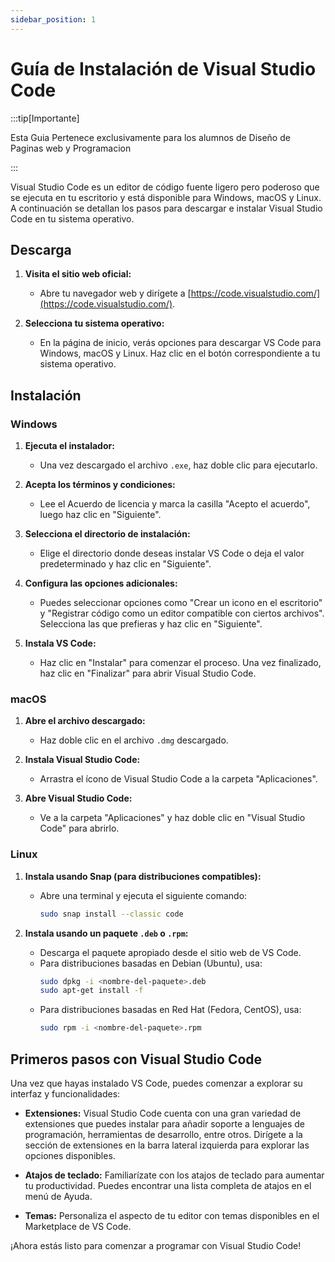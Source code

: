 ```yaml
---
sidebar_position: 1
---
```


# Guía de Instalación de Visual Studio Code

:::tip[Importante]

  Esta Guia Pertenece exclusivamente para los alumnos de Diseño de Paginas web y Programacion

:::


Visual Studio Code es un editor de código fuente ligero pero poderoso que se ejecuta en tu escritorio y está disponible para Windows, macOS y Linux. A continuación se detallan los pasos para descargar e instalar Visual Studio Code en tu sistema operativo.

## Descarga

1. **Visita el sitio web oficial:**
   - Abre tu navegador web y dirígete a [https://code.visualstudio.com/](https://code.visualstudio.com/).

2. **Selecciona tu sistema operativo:**
   - En la página de inicio, verás opciones para descargar VS Code para Windows, macOS y Linux. Haz clic en el botón correspondiente a tu sistema operativo.

## Instalación

### Windows

1. **Ejecuta el instalador:**
   - Una vez descargado el archivo `.exe`, haz doble clic para ejecutarlo.

2. **Acepta los términos y condiciones:**
   - Lee el Acuerdo de licencia y marca la casilla "Acepto el acuerdo", luego haz clic en "Siguiente".

3. **Selecciona el directorio de instalación:**
   - Elige el directorio donde deseas instalar VS Code o deja el valor predeterminado y haz clic en "Siguiente".

4. **Configura las opciones adicionales:**
   - Puedes seleccionar opciones como "Crear un icono en el escritorio" y "Registrar código como un editor compatible con ciertos archivos". Selecciona las que prefieras y haz clic en "Siguiente".

5. **Instala VS Code:**
   - Haz clic en "Instalar" para comenzar el proceso. Una vez finalizado, haz clic en "Finalizar" para abrir Visual Studio Code.

### macOS

1. **Abre el archivo descargado:**
   - Haz doble clic en el archivo `.dmg` descargado.

2. **Instala Visual Studio Code:**
   - Arrastra el ícono de Visual Studio Code a la carpeta "Aplicaciones".

3. **Abre Visual Studio Code:**
   - Ve a la carpeta "Aplicaciones" y haz doble clic en "Visual Studio Code" para abrirlo.

### Linux

1. **Instala usando Snap (para distribuciones compatibles):**
   - Abre una terminal y ejecuta el siguiente comando:
     ```bash
     sudo snap install --classic code
     ```

2. **Instala usando un paquete `.deb` o `.rpm`:**
   - Descarga el paquete apropiado desde el sitio web de VS Code.
   - Para distribuciones basadas en Debian (Ubuntu), usa:
     ```bash
     sudo dpkg -i <nombre-del-paquete>.deb
     sudo apt-get install -f
     ```
   - Para distribuciones basadas en Red Hat (Fedora, CentOS), usa:
     ```bash
     sudo rpm -i <nombre-del-paquete>.rpm
     ```

## Primeros pasos con Visual Studio Code

Una vez que hayas instalado VS Code, puedes comenzar a explorar su interfaz y funcionalidades:

- **Extensiones:** Visual Studio Code cuenta con una gran variedad de extensiones que puedes instalar para añadir soporte a lenguajes de programación, herramientas de desarrollo, entre otros. Dirígete a la sección de extensiones en la barra lateral izquierda para explorar las opciones disponibles.
  
- **Atajos de teclado:** Familiarízate con los atajos de teclado para aumentar tu productividad. Puedes encontrar una lista completa de atajos en el menú de Ayuda.

- **Temas:** Personaliza el aspecto de tu editor con temas disponibles en el Marketplace de VS Code.

¡Ahora estás listo para comenzar a programar con Visual Studio Code!